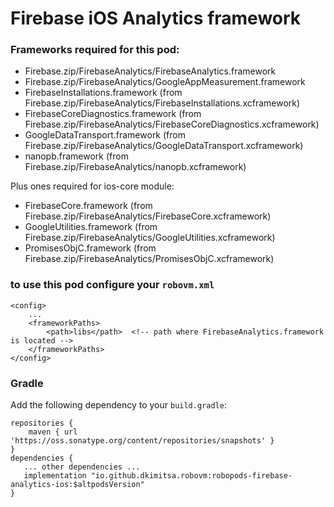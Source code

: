 # Firebase iOS Analytics framework

### Frameworks required for this pod: 
* Firebase.zip/FirebaseAnalytics/FirebaseAnalytics.framework
* Firebase.zip/FirebaseAnalytics/GoogleAppMeasurement.framework
* FirebaseInstallations.framework (from Firebase.zip/FirebaseAnalytics/FirebaseInstallations.xcframework)
* FirebaseCoreDiagnostics.framework (from Firebase.zip/FirebaseAnalytics/FirebaseCoreDiagnostics.xcframework)
* GoogleDataTransport.framework (from Firebase.zip/FirebaseAnalytics/GoogleDataTransport.xcframework)  
* nanopb.framework (from Firebase.zip/FirebaseAnalytics/nanopb.xcframework)

Plus ones required for ios-core module:
* FirebaseCore.framework (from Firebase.zip/FirebaseAnalytics/FirebaseCore.xcframework)
* GoogleUtilities.framework (from Firebase.zip/FirebaseAnalytics/GoogleUtilities.xcframework)
* PromisesObjC.framework (from Firebase.zip/FirebaseAnalytics/PromisesObjC.xcframework)

### to use this pod configure your `robovm.xml`

```
<config>
    ...
    <frameworkPaths>
        <path>libs</path>  <!-- path where FirebaseAnalytics.framework is located -->
    </frameworkPaths>
</config>
```

### Gradle

Add the following dependency to your `build.gradle`:

```
repositories {
    maven { url 'https://oss.sonatype.org/content/repositories/snapshots' }
}
dependencies {
   ... other dependencies ...
   implementation "io.github.dkimitsa.robovm:robopods-firebase-analytics-ios:$altpodsVersion"
}
```
